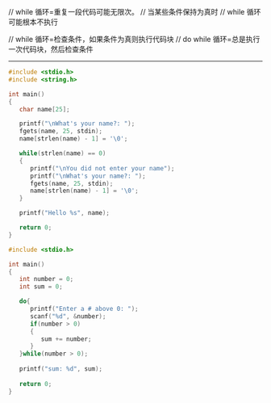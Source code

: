 // while 循环=重复一段代码可能无限次。
// 当某些条件保持为真时
// while 循环可能根本不执行

// while 循环=检查条件，如果条件为真则执行代码块
// do while 循环=总是执行一次代码块，然后检查条件

---

```c
#include <stdio.h>
#include <string.h>

int main()
{
   char name[25];

   printf("\nWhat's your name?: ");
   fgets(name, 25, stdin);
   name[strlen(name) - 1] = '\0';

   while(strlen(name) == 0)
   {
      printf("\nYou did not enter your name");
      printf("\nWhat's your name?: ");
      fgets(name, 25, stdin);
      name[strlen(name) - 1] = '\0';
   }

   printf("Hello %s", name);

   return 0;
}
```

```c
#include <stdio.h>

int main()
{
   int number = 0;
   int sum = 0;

   do{
      printf("Enter a # above 0: ");
      scanf("%d", &number);
      if(number > 0)
      {
         sum += number;
      }
   }while(number > 0);
   
   printf("sum: %d", sum);
 
   return 0;
}
```